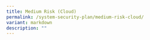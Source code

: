```yaml
---
title: Medium Risk (Cloud)
permalink: /system-security-plan/medium-risk-cloud/
variant: markdown
description: ""
---
```

